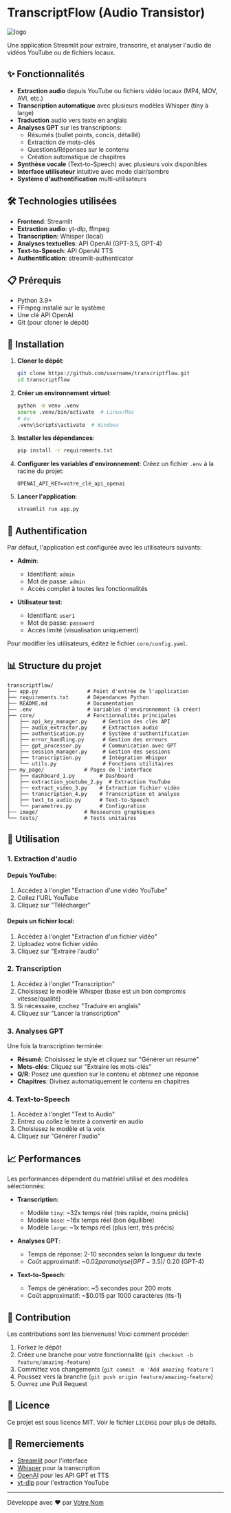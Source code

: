 # TranscriptFlow (Audio Transistor)

![logo](https://github.com/user-attachments/assets/5d6dedbd-2f53-4a26-bad9-8c866ab366e2)



Une application Streamlit pour extraire, transcrire, et analyser l'audio de vidéos YouTube ou de fichiers locaux.

## ✨ Fonctionnalités

- **Extraction audio** depuis YouTube ou fichiers vidéo locaux (MP4, MOV, AVI, etc.)
- **Transcription automatique** avec plusieurs modèles Whisper (tiny à large)
- **Traduction** audio vers texte en anglais
- **Analyses GPT** sur les transcriptions:
  - Résumés (bullet points, concis, détaillé)
  - Extraction de mots-clés
  - Questions/Réponses sur le contenu
  - Création automatique de chapitres
- **Synthèse vocale** (Text-to-Speech) avec plusieurs voix disponibles
- **Interface utilisateur** intuitive avec mode clair/sombre
- **Système d'authentification** multi-utilisateurs

## 🛠️ Technologies utilisées

- **Frontend**: Streamlit
- **Extraction audio**: yt-dlp, ffmpeg
- **Transcription**: Whisper (local)
- **Analyses textuelles**: API OpenAI (GPT-3.5, GPT-4)
- **Text-to-Speech**: API OpenAI TTS
- **Authentification**: streamlit-authenticator

## 📋 Prérequis

- Python 3.9+
- FFmpeg installé sur le système
- Une clé API OpenAI
- Git (pour cloner le dépôt)

## 🚀 Installation

1. **Cloner le dépôt**:
   ```bash
   git clone https://github.com/username/transcriptflow.git
   cd transcriptflow
   ```

2. **Créer un environnement virtuel**:
   ```bash
   python -m venv .venv
   source .venv/bin/activate  # Linux/Mac
   # ou
   .venv\Scripts\activate  # Windows
   ```

3. **Installer les dépendances**:
   ```bash
   pip install -r requirements.txt
   ```

4. **Configurer les variables d'environnement**:
   Créez un fichier `.env` à la racine du projet:
   ```
   OPENAI_API_KEY=votre_clé_api_openai
   ```

5. **Lancer l'application**:
   ```bash
   streamlit run app.py
   ```

## 🔑 Authentification

Par défaut, l'application est configurée avec les utilisateurs suivants:

- **Admin**: 
  - Identifiant: `admin`
  - Mot de passe: `admin`
  - Accès complet à toutes les fonctionnalités

- **Utilisateur test**:
  - Identifiant: `user1`
  - Mot de passe: `password`
  - Accès limité (visualisation uniquement)

Pour modifier les utilisateurs, éditez le fichier `core/config.yaml`.

## 📊 Structure du projet

```
transcriptflow/
├── app.py                # Point d'entrée de l'application
├── requirements.txt      # Dépendances Python
├── README.md             # Documentation
├── .env                  # Variables d'environnement (à créer)
├── core/                 # Fonctionnalités principales
│   ├── api_key_manager.py     # Gestion des clés API
│   ├── audio_extractor.py     # Extraction audio
│   ├── authentication.py      # Système d'authentification
│   ├── error_handling.py      # Gestion des erreurs
│   ├── gpt_processor.py       # Communication avec GPT
│   ├── session_manager.py     # Gestion des sessions
│   ├── transcription.py       # Intégration Whisper
│   └── utils.py               # Fonctions utilitaires
├── my_page/             # Pages de l'interface
│   ├── dashboard_1.py        # Dashboard
│   ├── extraction_youtube_2.py  # Extraction YouTube
│   ├── extract_video_3.py    # Extraction fichier vidéo
│   ├── transcription_4.py    # Transcription et analyse
│   ├── text_to_audio.py      # Text-to-Speech
│   └── parametres.py         # Configuration
├── image/               # Ressources graphiques
└── tests/               # Tests unitaires
```

## 📝 Utilisation

### 1. Extraction d'audio

#### Depuis YouTube:
1. Accédez à l'onglet "Extraction d'une vidéo YouTube"
2. Collez l'URL YouTube
3. Cliquez sur "Télécharger"

#### Depuis un fichier local:
1. Accédez à l'onglet "Extraction d'un fichier vidéo"
2. Uploadez votre fichier vidéo
3. Cliquez sur "Extraire l'audio"

### 2. Transcription

1. Accédez à l'onglet "Transcription"
2. Choisissez le modèle Whisper (base est un bon compromis vitesse/qualité)
3. Si nécessaire, cochez "Traduire en anglais"
4. Cliquez sur "Lancer la transcription"

### 3. Analyses GPT

Une fois la transcription terminée:
- **Résumé**: Choisissez le style et cliquez sur "Générer un résumé"
- **Mots-clés**: Cliquez sur "Extraire les mots-clés"
- **Q/R**: Posez une question sur le contenu et obtenez une réponse
- **Chapitres**: Divisez automatiquement le contenu en chapitres

### 4. Text-to-Speech

1. Accédez à l'onglet "Text to Audio"
2. Entrez ou collez le texte à convertir en audio
3. Choisissez le modèle et la voix
4. Cliquez sur "Générer l'audio"

## 📈 Performances

Les performances dépendent du matériel utilisé et des modèles sélectionnés:

- **Transcription**: 
  - Modèle `tiny`: ~32x temps réel (très rapide, moins précis)
  - Modèle `base`: ~16x temps réel (bon équilibre)
  - Modèle `large`: ~1x temps réel (plus lent, très précis)

- **Analyses GPT**:
  - Temps de réponse: 2-10 secondes selon la longueur du texte
  - Coût approximatif: ~$0.02 par analyse (GPT-3.5) / ~$0.20 (GPT-4)

- **Text-to-Speech**:
  - Temps de génération: ~5 secondes pour 200 mots
  - Coût approximatif: ~$0.015 par 1000 caractères (tts-1)

## 🤝 Contribution

Les contributions sont les bienvenues! Voici comment procéder:

1. Forkez le dépôt
2. Créez une branche pour votre fonctionnalité (`git checkout -b feature/amazing-feature`)
3. Committez vos changements (`git commit -m 'Add amazing feature'`)
4. Poussez vers la branche (`git push origin feature/amazing-feature`)
5. Ouvrez une Pull Request

## 📜 Licence

Ce projet est sous licence MIT. Voir le fichier `LICENSE` pour plus de détails.

## 🙏 Remerciements

- [Streamlit](https://streamlit.io/) pour l'interface
- [Whisper](https://github.com/openai/whisper) pour la transcription
- [OpenAI](https://openai.com/) pour les API GPT et TTS
- [yt-dlp](https://github.com/yt-dlp/yt-dlp) pour l'extraction YouTube

---

Développé avec ❤️ par [Votre Nom](https://github.com/username)
